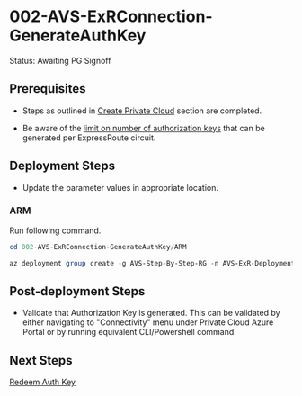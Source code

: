 # 002-AVS-ExRConnection-GenerateAuthKey
Status: Awaiting PG Signoff

## Prerequisites

* Steps as outlined in [Create Private Cloud](../001-AVS-PrivateCloud/readme.md) section are completed.

* Be aware of the [limit on number of authorization keys](https://docs.microsoft.com/azure/expressroute/expressroute-faqs#can-i-link-to-more-than-one-virtual-network-to-an-expressroute-circuit) that can be generated per ExpressRoute circuit.

## Deployment Steps

* Update the parameter values in appropriate location.

### ARM

Run following command.

```powershell
cd 002-AVS-ExRConnection-GenerateAuthKey/ARM

az deployment group create -g AVS-Step-By-Step-RG -n AVS-ExR-Deployment -c -f "ExRConnection.deploy.json" -p "@ExRConnection.parameters.json"
```

## Post-deployment Steps

* Validate that Authorization Key is generated. This can be validated by either navigating to "Connectivity" menu under Private Cloud Azure Portal or by running equivalent CLI/Powershell command.

## Next Steps

[Redeem Auth Key](../003-AVS-ExRConnection-SeperateAuthKey/readme.md)

